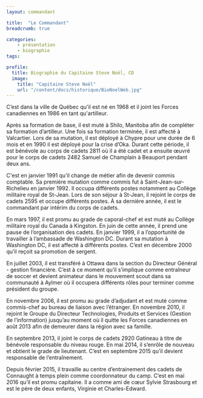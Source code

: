 ```yaml
---
layout: commandant

title:  "Le Commandant"  
breadcrumb: true

categories:
    - présentation  
    - biographie
tags:

profile:
  title: Biographie du Capitaine Steve Noël, CD
  image:
    title: "Capitaine Steve Noël"
    url: "/content/docs/historique/BioNoelWeb.jpg"
---
```


C’est dans la ville de Québec qu'il est né en 1968 et il joint les Forces canadiennes en 1986 en tant qu'artilleur.

Après sa formation de base, il est muté à Shilo, Manitoba afin de compléter sa formation d’artilleur. Une fois sa formation terminée, il est affecté à Valcartier. Lors de sa mutation, il est déployé à Chypre pour une durée de 6 mois et en 1990 il est déployé pour la crise d’Oka. Durant cette période, il est bénévole au corps de cadets 2811 où il a été cadet et a ensuite œuvré pour le corps de cadets 2482 Samuel de Champlain à Beauport pendant deux ans.

C'est en janvier 1991 qu’il change de métier afin de devenir commis comptable. Sa première mutation comme commis fut à Saint-Jean-sur-Richelieu en janvier 1992. Il occupa différents postes notamment au Collège militaire royal de St-Jean. Lors de son séjour à St-Jean, il rejoint le corps de cadets 2595 et occupe différents postes. À sa dernière année, il est le commandant par intérim du corps de cadets.

En mars 1997, il est promu au grade de caporal-chef et est muté au Collège militaire royal du Canada à Kingston. En juin de cette année, il prend une pause de l’organisation des cadets. En janvier 1999, il a l’opportunité de travailler à l’ambassade de Washington DC. Durant sa mutation à Washington DC, il est affecté à différents postes. C’est en décembre 2000 qu’il reçoit sa promotion de sergent.

En juillet 2003, il est transféré à Ottawa dans la section du Directeur Général - gestion financière. C’est à ce moment qu’il s’implique comme entraîneur de soccer et devient animateur dans le mouvement scout dans sa communauté à Aylmer où il occupera différents rôles pour terminer comme président du groupe.

En novembre 2006, il est promu au grade d’adjudant et est muté comme commis-chef au bureau de liaison avec l’étranger. En novembre 2010, il rejoint le Groupe du Directeur Technologies, Produits et Services (Gestion de l’information) jusqu’au moment où il quitte les Forces canadiennes en août 2013 afin de demeurer dans la région avec sa famille.

En septembre 2013, il joint le corps de cadets 2920 Gatineau à titre de bénévole responsable du niveau rouge. En mai 2014, il s’enrôle de nouveau et obtient le grade de lieutenant. C’est en septembre 2015 qu’il devient responsable de l’entraînement.

Depuis février 2015, il travaille au centre d’entrainement des cadets de Connaught à temps plein comme coordonnateur du camp. C’est en mai 2016 qu’il est promu capitaine. Il a comme ami de cœur Sylvie Strasbourg et est le père de deux enfants, Virginie et Charles-Edward.
